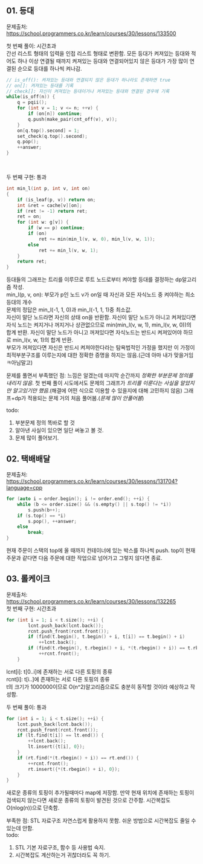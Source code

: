 ## 01. 등대 ##
문제출처: https://school.programmers.co.kr/learn/courses/30/lessons/133500

첫 번째 풀이: 시간초과  
간선 리스트 형태의 입력을 인접 리스트 형태로 변환함. 모든 등대가 켜져있는 등대와 적어도 하나 이상 연결될 때까지 켜져있는 등대와 연결되어있지 않은 등대가 가장 많이 연결된 순으로 등대를 하나씩 켜나감.
``` C++
// is_off(): 켜져있는 등대와 연결되지 않은 등대가 하나라도 존재하면 true
// on[]: 켜져있는 등대를 기록
// check[]: 자신이 켜져있는 등대이거나 켜져있는 등대와 연결된 경우에 기록
while(is_off(n)) {
    q = pqii();
    for (int v = 1; v <= n; ++v) {
        if (on[n]) continue;
        q.push(make_pair(cnt_off(v), v));
    }
    on[q.top().second] = 1;
    set_check(q.top().second);
    q.pop();
    ++answer;
}
```
<br>

두 번째 구현: 통과
``` C++
int min_l(int p, int v, int on)
{
    if (is_leaf(p, v)) return on;
    int &ret = cache[v][on];
    if (ret != -1) return ret;
    ret = on;
    for (int w: g[v]) {
        if (w == p) continue;
        if (on)
            ret += min(min_l(v, w, 0), min_l(v, w, 1));
        else
            ret += min_l(v, w, 1);
    }
    return ret;
}
```
등대들의 그래프는 트리를 이루므로 루트 노드로부터 켜야할 등대를 결정하는 dp알고리즘 작성.  
min_l(p, v, on): 부모가 p인 노드 v가 on일 때 자신과 모든 자식노드 중 켜야하는 최소 등대의 개수  
문제의 정답은 min_l(-1, 1, 0)과 min_l(-1, 1, 1)중 최소값.  
자신이 말단 노드라면 자신의 상태 on을 반환함. 자신이 말단 노드가 아니고 켜져있다면 자식 노드는 켜지거나 꺼지거나 상관없으므로 min(min_l(v, w, 1), min_l(v, w, 0))의 합계 반환. 자신이 말단 노드가 아니고 꺼져있다면 자식노드는 반드시 켜져있어야 하므로 min_l(v, w, 1)의 합계 반환.  
부모가 꺼져있다면 자신은 반드시 켜져야한다라는 탐욕법적인 가정을 했지만 이 가정이 최적부분구조를 이루는지에 대한 정확한 증명을 하지는 않음.(근데 아마 내가 맞을거임ㅋ아님말고)
<br>

문제를 풀면서 부족했던 점: 느낌은 알겠는데 마지막 순간까지 *정확한 부분문제 정의를 내리지 않음*. 첫 번째 풀이 시도에서도 문제의 그래프가 *트리를 이룬다는 사실을 알았지만 알고있기만 했음*.(해결에 어떤 식으로 이용할 수 있을지에 대해 고민하지 않음) 그래프+dp가 적용되는 문제 거의 처음 풀어봄.(*문제 많이 안풀어봄*)  

todo:
1. 부분문제 정의 똑바로 할 것
2. 알아낸 사실이 있으면 일단 써놓고 볼 것.
3. 문제 많이 풀어보기.

## 02. 택배배달 ##
문제출처: https://school.programmers.co.kr/learn/courses/30/lessons/131704?language=cpp  
``` C++
for (auto i = order.begin(); i != order.end(); ++i) {
    while (b <= order.size() && (s.empty() || s.top() != *i))
        s.push(b++);
    if (s.top() == *i)
        s.pop(), ++answer;
    else
        break;
}
```
현재 주문이 스택의 top에 올 때까지 컨테이너에 있는 박스를 하나씩 push. top이 현재 주문과 같다면 다음 주문에 대한 작업으로 넘어가고 그렇지 않다면 종료.

## 03. 롤케이크 ##
문제출처: https://school.programmers.co.kr/learn/courses/30/lessons/132265  
첫 번째 구현: 시간초과
``` C++
for (int i = 1; i < t.size(); ++i) {
        lcnt.push_back(lcnt.back());
        rcnt.push_front(rcnt.front());
        if (find(t.begin(), t.begin() + i, t[i]) == t.begin() + i)
            ++lcnt.back();
        if (find(t.rbegin(), t.rbegin() + i, *(t.rbegin() + i)) == t.rbegin() + i)
            ++rcnt.front();
    }
```
lcnt[i]: t[0..i]에 존재하는 서로 다른 토핑의 종류  
rcnt[i]: t[i..]에 존재하는 서로 다른 토핑의 종류  
t의 크기가 1000000이므로 O(n^2)알고리즘으로도 충분히 동작할 것이라 예상하고 작성함.
<br>

두 번째 풀이: 통과
``` C++
for (int i = 1; i < t.size(); ++i) {
    lcnt.push_back(lcnt.back());
    rcnt.push_front(rcnt.front());
    if (lt.find(t[i]) == lt.end()) {
        ++lcnt.back();
        lt.insert({t[i], 0});
    }
    if (rt.find(*(t.rbegin() + i)) == rt.end()) {
        ++rcnt.front();
        rt.insert({*(t.rbegin() + i), 0});
    }
}
```
새로운 종류의 토핑이 추가될때마다 map에 저장함. 만약 현재 위치에 존재하는 토핑이 검색되지 않는다면 새로운 종류의 토핑이 발견된 것으로 간주함. 시간복잡도 O(nlog(n))으로 단축함.
<br>

부족한 점: STL 자료구조 자연스럽게 활용하지 못함. 쉬운 방법으로 시간복잡도 줄일 수 있는데 안함.  
todo:
1. STL 기본 자료구조, 함수 등 사용법 숙지.
2. 시간복잡도 계산하는거 귀찮더라도 꼭 하기.